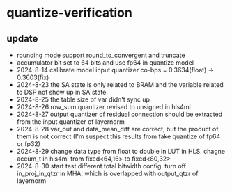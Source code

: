 # quantize-verification
## update
- rounding mode support round_to_convergent and truncate
- accumulator bit set to 64 bits and use fp64 in quantize model
- 2024-8-14 calibrate model input quantizer co-bps = 0.3634(float) -> 0.3603(fix)
- 2024-8-23 the SA state is only related to BRAM and the variable related to DSP not show up in SA state
- 2024-8-25 the table size of var didn't sync up
- 2024-8-26 row_sum quantizer revised to unsigned in hls4ml
- 2024-8-27 output quantizer of residual connection should be extracted from the input quantizer of layernorm
- 2024-8-28 var_out and data_mean_diff are correct, but the product of them is not correct (I'm suspect this results from fake quantize of fp64 or fp32)
- 2024-8-29 change data type from float to double in LUT in HLS. chagne accum_t in hls4ml from fixed<64,16> to fixed<80,32>
- 2024-8-30 start test different total bitwidth config. turn off in_proj_in_qtzr in MHA, which is overlapped with output_qtzr of layernorm
